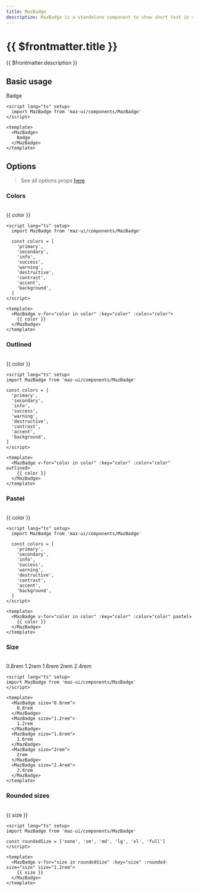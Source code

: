 ```yaml
---
title: MazBadge
description: MazBadge is a standalone component to show short text in colored container
---
```


# {{ $frontmatter.title }}

{{ $frontmatter.description }}

<!--@include: ./../.vitepress/mixins/getting-started.md-->

## Basic usage

<MazBadge>
  Badge
</MazBadge>

```vue
<script lang="ts" setup>
  import MazBadge from 'maz-ui/components/MazBadge'
</script>

<template>
  <MazBadge>
    Badge
  </MazBadge>
</template>
```

## Options

> See all options props [here](#props)

### Colors

<br />

<div class="flex space-between gap-05 items-center flex-wrap">
  <MazBadge v-for="color in colors" :key="color" :color="color">
    {{ color }}
  </MazBadge>
</div>

```vue
<script lang="ts" setup>
  import MazBadge from 'maz-ui/components/MazBadge'

  const colors = [
    'primary',
    'secondary',
    'info',
    'success',
    'warning',
    'destructive',
    'contrast',
    'accent',
    'background',
  ]
</script>

<template>
  <MazBadge v-for="color in color" :key="color" :color="color">
    {{ color }}
  </MazBadge>
</template>
```

### Outlined

<br />

<div class="flex space-between gap-05 items-center flex-wrap">
  <MazBadge v-for="color in colors" :key="color" :color="color" outlined>
    {{ color }}
  </MazBadge>
</div>

```vue
<script lang="ts" setup>
import MazBadge from 'maz-ui/components/MazBadge'

const colors = [
  'primary',
  'secondary',
  'info',
  'success',
  'warning',
  'destructive',
  'contrast',
  'accent',
  'background',
]
</script>

<template>
  <MazBadge v-for="color in color" :key="color" :color="color" outlined>
    {{ color }}
  </MazBadge>
</template>
```

### Pastel

<br />

<div class="flex space-between gap-05 items-center flex-wrap">
  <MazBadge v-for="color in colors" :key="color" :color="color" pastel>
    {{ color }}
  </MazBadge>
</div>

```vue
<script lang="ts" setup>
  import MazBadge from 'maz-ui/components/MazBadge'

  const colors = [
    'primary',
    'secondary',
    'info',
    'success',
    'warning',
    'destructive',
    'contrast',
    'accent',
    'background',
  ]
</script>

<template>
  <MazBadge v-for="color in color" :key="color" :color="color" pastel>
    {{ color }}
  </MazBadge>
</template>
```

### Size

<br />

<div class="flex space-between gap-05 items-center flex-wrap">
  <MazBadge size="0.8rem">
    0.8rem
  </MazBadge>
  <MazBadge size="1.2rem">
    1.2rem
  </MazBadge>
  <MazBadge size="1.6rem">
    1.6rem
  </MazBadge>
  <MazBadge size="2rem">
    2rem
  </MazBadge>
  <MazBadge size="2.4rem">
    2.4rem
  </MazBadge>
</div>

```vue
<script lang="ts" setup>
import MazBadge from 'maz-ui/components/MazBadge'
</script>

<template>
  <MazBadge size="0.8rem">
    0.8rem
  </MazBadge>
  <MazBadge size="1.2rem">
    1.2rem
  </MazBadge>
  <MazBadge size="1.6rem">
    1.6rem
  </MazBadge>
  <MazBadge size="2rem">
    2rem
  </MazBadge>
  <MazBadge size="2.4rem">
    2.4rem
  </MazBadge>
</template>
```

### Rounded sizes

<br />

<div class="flex space-between gap-05 items-center flex-wrap">
  <MazBadge v-for="size in roundedSize" :key="size" :rounded-size="size" size="1.2rem">
    {{ size }}
  </MazBadge>
</div>

```vue
<script lang="ts" setup>
import MazBadge from 'maz-ui/components/MazBadge'

const roundedSize = ['none', 'sm', 'md', 'lg', 'xl', 'full']
</script>

<template>
  <MazBadge v-for="size in roundedSize" :key="size" :rounded-size="size" size="1.2rem">
    {{ size }}
  </MazBadge>
</template>
```

<script lang="ts" setup>
  const colors = [
    'primary',
    'secondary',
    'info',
    'success',
    'warning',
    'destructive',
    'contrast',
    'accent',
    'background',
  ]

  const roundedSize = ['none', 'sm', 'md', 'lg', 'xl', 'full']
</script>

<!--@include: ./../../.vitepress/generated-docs/maz-badge.doc.md-->
